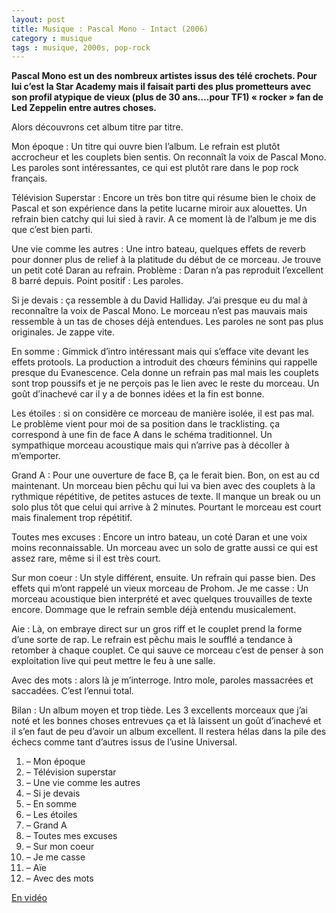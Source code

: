 ```yaml
---
layout: post
title: Musique : Pascal Mono - Intact (2006)
category : musique
tags : musique, 2000s, pop-rock
---
```


**Pascal Mono est un des nombreux artistes issus des télé crochets. Pour lui c’est la Star Academy mais il faisait parti des plus prometteurs avec son profil atypique de vieux (plus de 30 ans….pour TF1) « rocker » fan de Led Zeppelin entre autres choses.**

Alors découvrons cet album titre par titre.

Mon époque : Un titre qui ouvre bien l’album. Le refrain est plutôt accrocheur et les couplets bien sentis. On reconnaît la voix de Pascal Mono. Les paroles sont intéressantes, ce qui est plutôt rare dans le pop rock français.

Télévision Superstar : Encore un très bon titre qui résume bien le choix de Pascal et son expérience dans la petite lucarne miroir aux alouettes. Un refrain bien catchy qui lui sied à ravir. A ce moment là de l’album je me dis que c’est bien parti.

Une vie comme les autres : Une intro bateau, quelques effets de reverb pour donner plus de relief à la platitude du début de ce morceau. Je trouve un petit coté Daran au refrain. Problème : Daran n’a pas reproduit l’excellent 8 barré depuis. Point positif : Les paroles.

Si je devais : ça ressemble à du David Halliday. J’ai presque eu du mal à reconnaître la voix de Pascal Mono. Le morceau n’est pas mauvais mais ressemble à un tas de choses déjà entendues. Les paroles ne sont pas plus originales. Je zappe vite.

En somme : Gimmick d’intro intéressant mais qui s’efface vite devant les effets protools. La production a introduit des chœurs féminins qui rappelle presque du Evanescence. Cela donne un refrain pas mal mais les couplets sont trop poussifs et je ne perçois pas le lien avec le reste du morceau. Un goût d’inachevé car il y a de bonnes idées et la fin est bonne.

Les étoiles : si on considère ce morceau de manière isolée, il est pas mal. Le problème vient pour moi de sa position dans le tracklisting. ça correspond à une fin de face A dans le schéma traditionnel. Un sympathique morceau acoustique mais qui n’arrive pas à décoller à m’emporter.

Grand A : Pour une ouverture de face B, ça le ferait bien. Bon, on est au cd maintenant. Un morceau bien pêchu qui lui va bien avec des couplets à la rythmique répétitive, de petites astuces de texte. Il manque un break ou un solo plus tôt que celui qui arrive à 2 minutes. Pourtant le morceau est court mais finalement trop répétitif.

Toutes mes excuses : Encore un intro bateau, un coté Daran et une voix moins reconnaissable. Un morceau avec un solo de gratte aussi ce qui est assez rare, même si il est très court.

Sur mon coeur : Un style différent, ensuite. Un refrain qui passe bien. Des effets qui m’ont rappelé un vieux morceau de Prohom.
Je me casse : Un morceau acoustique bien interprété et avec quelques trouvailles de texte encore. Dommage que le refrain semble déjà entendu musicalement.

Aie : Là, on embraye direct sur un gros riff et le couplet prend la forme d’une sorte de rap. Le refrain est pêchu mais le soufflé a tendance à retomber à chaque couplet. Ce qui sauve ce morceau c’est de penser à son exploitation live qui peut mettre le feu à une salle.

Avec des mots : alors là je m’interroge. Intro mole, paroles massacrées et saccadées. C’est l’ennui total.

Bilan : Un album moyen et trop tiède. Les 3 excellents morceaux que j’ai noté et les bonnes choses entrevues ça et là laissent un goût d’inachevé et il s’en faut de peu d’avoir un album excellent. Il restera hélas dans la pile des échecs comme tant d’autres issus de l’usine Universal.


1. – Mon époque
2. – Télévision superstar
3. – Une vie comme les autres
4. – Si je devais
5. – En somme
6. – Les étoiles
7. – Grand A
8. – Toutes mes excuses
9. – Sur mon coeur
10. – Je me casse
11. – Aïe
12. – Avec des mots

[En vidéo](https://www.youtube.com/watch?v=bX4mMVTzYcM?rel=0)

